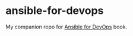 # ansible-for-devops
My companion repo for [Ansible for DevOps](https://leanpub.com/ansible-for-devops/) book.
